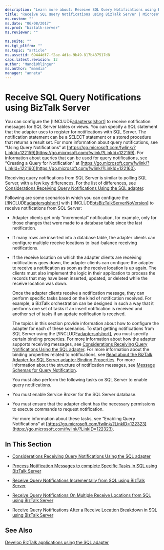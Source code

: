 ```yaml
---
description: "Learn more about: Receive SQL Query Notifications using BizTalk Server"
title: "Receive SQL Query Notifications using BizTalk Server | Microsoft Docs"
ms.custom: ""
ms.date: "06/08/2017"
ms.prod: "biztalk-server"
ms.reviewer: ""

ms.suite: ""
ms.tgt_pltfrm: ""
ms.topic: "article"
ms.assetid: 69444df7-f2ae-4d1a-9b49-817b437517d8
caps.latest.revision: 13
author: "MandiOhlinger"
ms.author: "mandia"
manager: "anneta"
---
```

# Receive SQL Query Notifications using BizTalk Server
You can configure the [!INCLUDE[adaptersqlshort](../../includes/adaptersqlshort-md.md)] to receive notification messages for SQL Server tables or views. You can specify a SQL statement that the adapter uses to register for notifications with SQL Server. The notification statement can be a SELECT statement or a stored procedure that returns a result set. For more information about query notifications, see “Using Query Notifications” at  [https://go.microsoft.com/fwlink/?LinkId=122159](https://go.microsoft.com/fwlink/?LinkId=122159). For information about queries that can be used for query notifications, see “Creating a Query for Notification” at [https://go.microsoft.com/fwlink/?LinkId=122160](https://go.microsoft.com/fwlink/?LinkId=122160).

 Receiving query notifications from SQL Server is similar to polling SQL Server, with a few key differences. For the list of differences, see [Considerations Receiving Query Notifications Using the SQL adapter](../../adapters-and-accelerators/adapter-sql/considerations-for-receiving-query-notifications-using-the-sql-adapter.md).

 Following are some scenarios in which you can configure the [!INCLUDE[adaptersqlshort](../../includes/adaptersqlshort-md.md)] with [!INCLUDE[btsBizTalkServerNoVersion](../../includes/btsbiztalkservernoversion-md.md)] to receive notifications from SQL Server:

- Adapter clients get only “incremental” notification, for example, only for those changes that were made to a database table since the last notification.

- If many rows are inserted into a database table, the adapter clients can configure multiple receive locations to load-balance receiving notifications.

- If the receive location on which the adapter clients are receiving notifications goes down, the adapter clients can configure the adapter to receive a notification as soon as the receive location is up again. The clients must also implement the logic in their application to process the records that may have been inserted, updated, or deleted while the receive location was down.

  Once the adapter clients receive a notification message, they can perform specific tasks based on the kind of notification received. For example, a BizTalk orchestration can be designed in such a way that it performs one set of tasks if an insert notification is received and another set of tasks if an update notification is received.

  The topics in this section provide information about how to configure the adapter for each of these scenarios. To start getting notifications from SQL Server using the [!INCLUDE[adaptersqlshort](../../includes/adaptersqlshort-md.md)], you must specify certain binding properties. For more information about how the adapter supports receiving messages, see [Considerations Receiving Query Notifications Using the SQL adapter](../../adapters-and-accelerators/adapter-sql/considerations-for-receiving-query-notifications-using-the-sql-adapter.md). For more information about the binding properties related to notifications, see [Read about the BizTalk Adapter for SQL Server adapter Binding Properties](../../adapters-and-accelerators/adapter-sql/read-about-the-biztalk-adapter-for-sql-server-adapter-binding-properties.md). For more information about the structure of notification messages, see [Message Schemas for Query Notification](../../adapters-and-accelerators/adapter-sql/message-schemas-for-query-notification.md).

  You must also perform the following tasks on SQL Server to enable query notifications.

- You must enable Service Broker for the SQL Server database.

- You must ensure that the adapter client has the necessary permissions to execute commands to request notification.

  For more information about these tasks, see “Enabling Query Notifications” at [https://go.microsoft.com/fwlink/?LinkID=122323](https://go.microsoft.com/fwlink/?LinkID=122323).

## In This Section

-   [Considerations Receiving Query Notifications Using the SQL adapter](../../adapters-and-accelerators/adapter-sql/considerations-for-receiving-query-notifications-using-the-sql-adapter.md)

-   [Process Notification Messages to complete Specific Tasks in SQL using BizTalk Server](../../adapters-and-accelerators/adapter-sql/process-notification-messages-to-complete-specific-tasks-in-sql-using-biztalk.md)

-   [Receive Query Notifications Incrementally from SQL using BizTalk Server](../../adapters-and-accelerators/adapter-sql/receive-query-notifications-incrementally-from-sql-using-biztalk-server.md)

-   [Receive Query Notifications On Multiple Receive Locations from SQL using BizTalk Server](../../adapters-and-accelerators/adapter-sql/receive-query-notifications-on-receive-locations-from-sql-server-using-biztalk.md)

-   [Receive Query Notifications After a Receive Location Breakdown in SQL using BizTalk Server](../../adapters-and-accelerators/adapter-sql/receive-query-notifications-after-a-sql-receive-location-stops-in-biztalk.md)

## See Also
[Develop BizTalk applications using the SQL adapter](../../adapters-and-accelerators/adapter-sql/develop-biztalk-applications-using-the-sql-adapter.md)

